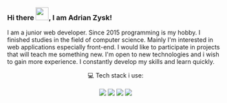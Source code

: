 ### Hi there <img src="https://raw.githubusercontent.com/MartinHeinz/MartinHeinz/master/wave.gif" width="30px">, I am Adrian Zysk!

I am a junior web developer. Since 2015 programming is my hobby. I finished studies in the field of computer science. Mainly I'm interested in web applications especially front-end. I would like to participate in projects that will teach me something new. I'm open to new technologies and i wish to gain more experience. I constantly develop my skills and learn quickly.

<p align='center'>
  💻 Tech stack i use:<br/><br/>
  <img src="https://img.shields.io/badge/windows-%230078D6.svg?&style=for-the-badge&logo=windows&logoColor=white" />
  <img src="https://img.shields.io/badge/intel-core%20i5%2010th-%230071C5.svg?&style=for-the-badge&logo=intel&logoColor=white" />
  <img src="https://img.shields.io/badge/RAM-16GB-%230071C5.svg?&style=for-the-badge&logoColor=white" />
  <img src="https://img.shields.io/badge/nvidia-gtx%201650-%2376B900.svg?&style=for-the-badge&logo=nvidia&logoColor=white" />
</p>


